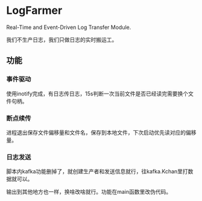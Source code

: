# LogFarmer
Real-Time and Event-Driven Log Transfer Module.

我们不生产日志，我们只做日志的实时搬运工。

## 功能

### 事件驱动
使用inotify完成，有日志传日志，15s判断一次当前文件是否已经读完需要换个文件句柄。

### 断点续传
进程退出保存文件偏移量和文件名，保存到本地文件，下次启动优先读对应的偏移量。

### 日志发送
脚本内kafka功能删掉了，就创建生产者和发送信息就行，往kafka.Kchan里打数据就可以。

输出到其他地方也一样，换啥改啥就行。功能在main函数里改伪代码。

